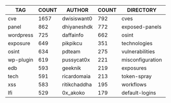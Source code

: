 |    TAG    | COUNT |    AUTHOR    | COUNT |    DIRECTORY     | COUNT | SEVERITY | COUNT |  TYPE   | COUNT |
|-----------|-------|--------------|-------|------------------|-------|----------|-------|---------|-------|
| cve       |  1657 | dwisiswant0  |   792 | cves             |  1635 | info     |  2754 | http    |  5540 |
| panel     |   862 | dhiyaneshdk  |   772 | exposed-panels   |   853 | high     |  1192 | network |    87 |
| wordpress |   725 | daffainfo    |   662 | osint            |   630 | medium   |   947 | file    |    86 |
| exposure  |   649 | pikpikcu     |   351 | technologies     |   554 | critical |   617 | dns     |    18 |
| osint     |   634 | pdteam       |   275 | vulnerabilities  |   549 | low      |   215 |         |       |
| wp-plugin |   619 | pussycat0x   |   221 | misconfiguration |   419 | unknown  |    25 |         |       |
| edb       |   593 | geeknik      |   219 | exposures        |   374 |          |       |         |       |
| tech      |   591 | ricardomaia  |   213 | token-spray      |   239 |          |       |         |       |
| xss       |   583 | ritikchaddha |   195 | workflows        |   190 |          |       |         |       |
| lfi       |   529 | 0x_akoko     |   179 | default-logins   |   126 |          |       |         |       |
